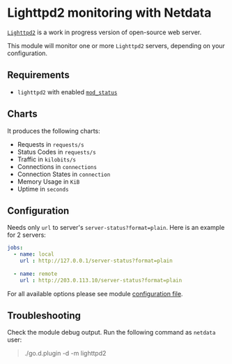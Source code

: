 # Lighttpd2 monitoring with Netdata

[`Lighttpd2`](https://redmine.lighttpd.net/projects/lighttpd2) is a work in progress version of open-source web server.

This module will monitor one or more `Lighttpd2` servers, depending on your configuration.

## Requirements

-   `lighttpd2` with enabled [`mod_status`](https://doc.lighttpd.net/lighttpd2/mod_status.html)

## Charts

It produces the following charts:

-   Requests in `requests/s`
-   Status Codes in `requests/s`
-   Traffic in `kilobits/s`
-   Connections in `connections`
-   Connection States in  `connection`
-   Memory Usage in `KiB`
-   Uptime in `seconds`

## Configuration

Needs only `url` to server's `server-status?format=plain`. Here is an example for 2 servers:

```yaml
jobs:
  - name: local
    url : http://127.0.0.1/server-status?format=plain
      
  - name: remote
    url : http://203.0.113.10/server-status?format=plain
```

For all available options please see module [configuration file](https://github.com/netdata/go.d.plugin/blob/master/config/go.d/lighttpd2.conf).

## Troubleshooting

Check the module debug output. Run the following command as `netdata` user:

> ./go.d.plugin -d -m lighttpd2

